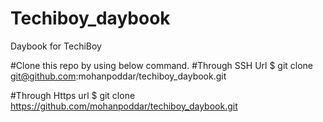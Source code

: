 # Techiboy_daybook
Daybook for TechiBoy

#Clone this repo by using below command.
#Through SSH Url
$ git clone git@github.com:mohanpoddar/techiboy_daybook.git

#Through Https url
$ git clone https://github.com/mohanpoddar/techiboy_daybook.git
